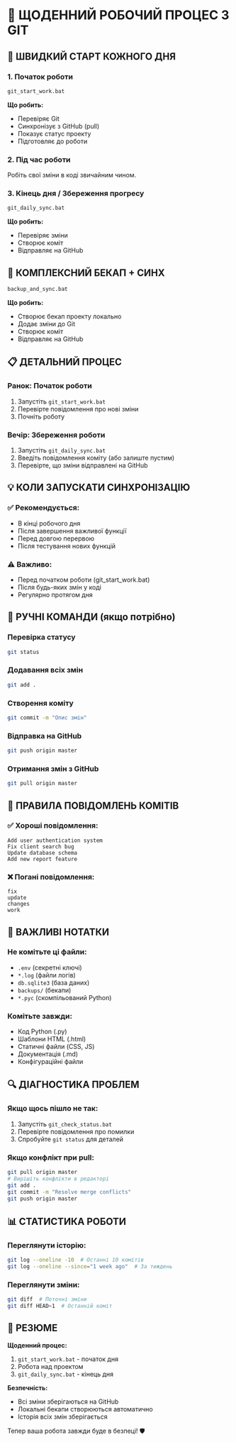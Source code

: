 # 📅 ЩОДЕННИЙ РОБОЧИЙ ПРОЦЕС З GIT

## 🚀 ШВИДКИЙ СТАРТ КОЖНОГО ДНЯ

### 1. Початок роботи
```cmd
git_start_work.bat
```

**Що робить:**
- Перевіряє Git
- Синхронізує з GitHub (pull)
- Показує статус проекту
- Підготовляє до роботи

### 2. Під час роботи
Робіть свої зміни в коді звичайним чином.

### 3. Кінець дня / Збереження прогресу
```cmd
git_daily_sync.bat
```

**Що робить:**
- Перевіряє зміни
- Створює коміт
- Відправляє на GitHub

## 🔄 КОМПЛЕКСНИЙ БЕКАП + СИНХ
```cmd
backup_and_sync.bat
```

**Що робить:**
- Створює бекап проекту локально
- Додає зміни до Git
- Створює коміт
- Відправляє на GitHub

## 📋 ДЕТАЛЬНИЙ ПРОЦЕС

### Ранок: Початок роботи
1. Запустіть `git_start_work.bat`
2. Перевірте повідомлення про нові зміни
3. Почніть роботу

### Вечір: Збереження роботи
1. Запустіть `git_daily_sync.bat`
2. Введіть повідомлення коміту (або залиште пустим)
3. Перевірте, що зміни відправлені на GitHub

## 💡 КОЛИ ЗАПУСКАТИ СИНХРОНІЗАЦІЮ

### ✅ Рекомендується:
- В кінці робочого дня
- Після завершення важливої функції
- Перед довгою перервою
- Після тестування нових функцій

### ⚠️ Важливо:
- Перед початком роботи (git_start_work.bat)
- Після будь-яких змін у коді
- Регулярно протягом дня

## 🔧 РУЧНІ КОМАНДИ (якщо потрібно)

### Перевірка статусу
```bash
git status
```

### Додавання всіх змін
```bash
git add .
```

### Створення коміту
```bash
git commit -m "Опис змін"
```

### Відправка на GitHub
```bash
git push origin master
```

### Отримання змін з GitHub
```bash
git pull origin master
```

## 📝 ПРАВИЛА ПОВІДОМЛЕНЬ КОМІТІВ

### ✅ Хороші повідомлення:
```
Add user authentication system
Fix client search bug
Update database schema
Add new report feature
```

### ❌ Погані повідомлення:
```
fix
update
changes
work
```

## 🚨 ВАЖЛИВІ НОТАТКИ

### Не комітьте ці файли:
- `.env` (секретні ключі)
- `*.log` (файли логів)
- `db.sqlite3` (база даних)
- `backups/` (бекапи)
- `*.pyc` (скомпільований Python)

### Комітьте завжди:
- Код Python (.py)
- Шаблони HTML (.html)
- Статичні файли (CSS, JS)
- Документація (.md)
- Конфігураційні файли

## 🔍 ДІАГНОСТИКА ПРОБЛЕМ

### Якщо щось пішло не так:
1. Запустіть `git_check_status.bat`
2. Перевірте повідомлення про помилки
3. Спробуйте `git status` для деталей

### Якщо конфлікт при pull:
```bash
git pull origin master
# Вирішіть конфлікти в редакторі
git add .
git commit -m "Resolve merge conflicts"
git push origin master
```

## 📊 СТАТИСТИКА РОБОТИ

### Переглянути історію:
```bash
git log --oneline -10  # Останні 10 комітів
git log --oneline --since="1 week ago"  # За тиждень
```

### Переглянути зміни:
```bash
git diff  # Поточні зміни
git diff HEAD~1  # Останній коміт
```

## 🎯 РЕЗЮМЕ

**Щоденний процес:**
1. `git_start_work.bat` - початок дня
2. Робота над проектом
3. `git_daily_sync.bat` - кінець дня

**Безпечність:**
- Всі зміни зберігаються на GitHub
- Локальні бекапи створюються автоматично
- Історія всіх змін зберігається

Тепер ваша робота завжди буде в безпеці! 🛡️
